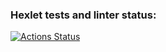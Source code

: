 ### Hexlet tests and linter status:
[![Actions Status](https://github.com/chukichao/frontend-project-11/actions/workflows/hexlet-check.yml/badge.svg)](https://github.com/chukichao/frontend-project-11/actions)